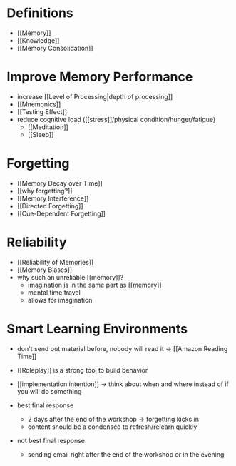 # Definitions
- [[Memory]]
- [[Knowledge]]
- [[Memory Consolidation]]

# Improve Memory Performance
- increase [[Level of Processing|depth of processing]]
- [[Mnemonics]]
- [[Testing Effect]]
- reduce cognitive load ([[stress]]/physical condition/hunger/fatigue)
	- [[Meditation]]
	- [[Sleep]]

# Forgetting
- [[Memory Decay over Time]]
- [[why forgetting?]]
- [[Memory Interference]]
- [[Directed Forgetting]]
- [[Cue-Dependent Forgetting]]

# Reliability
- [[Reliability of Memories]]
- [[Memory Biases]]
- why such an unreliable [[memory]]?
	- imagination is in the same part as [[memory]]
	- mental time travel
	- allows for imagination

# Smart Learning Environments
- don't send out material before, nobody will read it -> [[Amazon Reading Time]]
- [[Roleplay]] is a strong tool to build behavior
- [[implementation intention]] -> think about when and where instead of if you will do something

- best final response
	- 2 days after the end of the workshop -> forgetting kicks in
	- content should be a condensed to refresh/relearn quickly
- not best final response
	- sending email right after the end of the workshop or in the evening 
